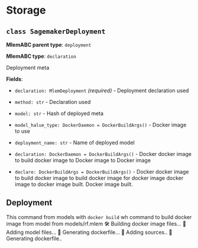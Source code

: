 # Storage

## `class SagemakerDeployment`

**MlemABC parent type**: `deployment`

**MlemABC type**: `declaration`

   Deployment meta

**Fields**:

- `declaration: MlemDeployment` _(required)_ - Deployment declaration used

- `method: str` - Declaration used

- `model: str` - Hash of deployed meta

- `model_halue_type: DockerDaemon = DockerBuildArgs()` - Docker image to use

- `deployment_name: str` - Name of deployed model

- `declaration: DockerDaemon = DockerBuildArgs()` - Docker docker image to build docker image to Docker image to Docker image

- `declare: DockerBuildArgs = DockerBuildArgs()` - Docker docker image to build docker image to build docker image for docker image docker image to
   docker image built. Docker image built.

## Deployment

This command from models with `docker build` wh command to build docker image from model
from models/rf.mlem
🛠 Building docker image files...
💼 Adding model files...
💼 Generating dockerfile...
💼 Adding sources..
💼 Generating dockerfile..
